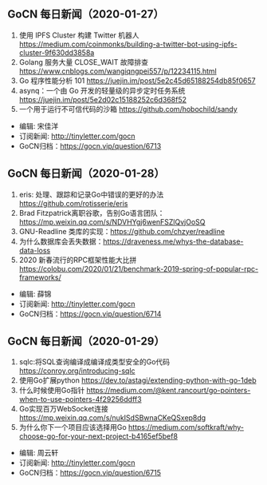 ## GoCN 每日新闻（2020-01-27）

1. 使用 IPFS Cluster 构建 Twitter 机器人 https://medium.com/coinmonks/building-a-twitter-bot-using-ipfs-cluster-9f630dd3858a
2. Golang 服务大量 CLOSE_WAIT 故障排查 https://www.cnblogs.com/wangiqngpei557/p/12234115.html
3. Go 程序性能分析 101 https://juejin.im/post/5e2c45d65188254db85f0657
4. asynq：一个由 Go 开发的轻量级的异步定时任务系统 https://juejin.im/post/5e2d02c15188252c6d368f52
5. 一个用于运行不可信代码的沙箱 https://github.com/hobochild/sandy


* 编辑: 宋佳洋
* 订阅新闻: http://tinyletter.com/gocn
* GoCN归档：https://gocn.vip/question/6713

## GoCN 每日新闻（2020-01-28）

1. eris: 处理、跟踪和记录Go中错误的更好的办法 https://github.com/rotisserie/eris
2. Brad Fitzpatrick离职谷歌，告别Go语言团队： https://mp.weixin.qq.com/s/NDVHYgj6wenFSZlQvjOoSQ
3. GNU-Readline 类库的实现：https://github.com/chzyer/readline
4. 为什么数据库会丢失数据：https://draveness.me/whys-the-database-data-loss
5. 2020 新春流行的RPC框架性能大比拼 https://colobu.com/2020/01/21/benchmark-2019-spring-of-popular-rpc-frameworks/

* 编辑: 薛锦
* 订阅新闻: http://tinyletter.com/gocn
* GoCN归档：https://gocn.vip/question/6714

## GoCN 每日新闻（2020-01-29）

1. sqlc:将SQL查询编译成编译成类型安全的Go代码 https://conroy.org/introducing-sqlc
2. 使用Go扩展python https://dev.to/astagi/extending-python-with-go-1deb
3. 什么时候使用Go指针 https://medium.com/@kent.rancourt/go-pointers-when-to-use-pointers-4f29256ddff3
4. Go实现百万WebSocket连接 https://mp.weixin.qq.com/s/nukISdSBwnaCKeQSxep8dg
5. 为什么你下一个项目应该选择用Go https://medium.com/softkraft/why-choose-go-for-your-next-project-b4165ef5bef8

* 编辑: 周云轩
* 订阅新闻: http://tinyletter.com/gocn
* GoCN归档：https://gocn.vip/question/6715
